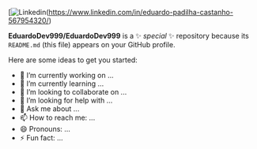 [![Linkedin](https://img.shields.io/badge/LinkedIn-0077B5?style=for-the-badge&logo=linkedin&logoColor=white)(https://www.linkedin.com/in/eduardo-padilha-castanho-567954320/)


**EduardoDev999/EduardoDev999** is a ✨ _special_ ✨ repository because its `README.md` (this file) appears on your GitHub profile.

Here are some ideas to get you started:

- 🔭 I’m currently working on ...
- 🌱 I’m currently learning ...
- 👯 I’m looking to collaborate on ...
- 🤔 I’m looking for help with ...
- 💬 Ask me about ...
- 📫 How to reach me: ...
- 😄 Pronouns: ...
- ⚡ Fun fact: ...
  
